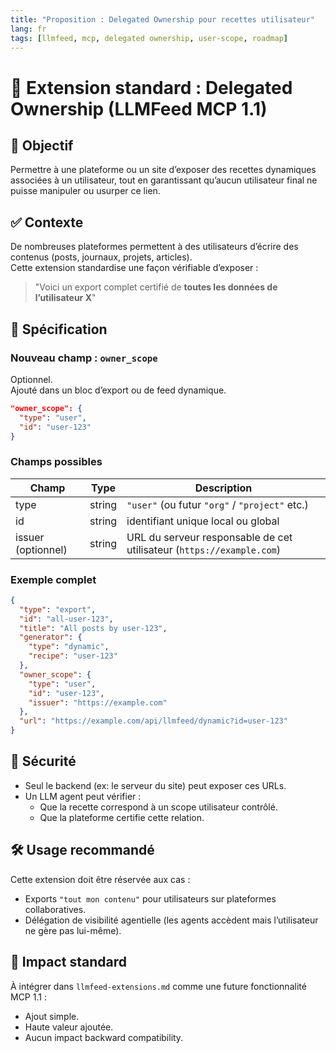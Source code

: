 ```yaml
---
title: "Proposition : Delegated Ownership pour recettes utilisateur"
lang: fr
tags: [llmfeed, mcp, delegated ownership, user-scope, roadmap]
---
```


# 🚀 Extension standard : Delegated Ownership (LLMFeed MCP 1.1)

## 🎯 Objectif

Permettre à une plateforme ou un site d’exposer des recettes dynamiques associées à un utilisateur, tout en garantissant qu’aucun utilisateur final ne puisse manipuler ou usurper ce lien.

## ✅ Contexte

De nombreuses plateformes permettent à des utilisateurs d’écrire des contenus (posts, journaux, projets, articles).  
Cette extension standardise une façon vérifiable d’exposer :

> "Voici un export complet certifié de **toutes les données de l’utilisateur X**"

## 📝 Spécification

### Nouveau champ : `owner_scope`

Optionnel.  
Ajouté dans un bloc d’export ou de feed dynamique.

```json
"owner_scope": {
  "type": "user",
  "id": "user-123"
}
```

### Champs possibles

| Champ | Type | Description |
|------|------|-------------|
| type | string | `"user"` (ou futur `"org"` / `"project"` etc.) |
| id | string | identifiant unique local ou global |
| issuer (optionnel) | string | URL du serveur responsable de cet utilisateur (`https://example.com`) |

### Exemple complet

```json
{
  "type": "export",
  "id": "all-user-123",
  "title": "All posts by user-123",
  "generator": {
    "type": "dynamic",
    "recipe": "user-123"
  },
  "owner_scope": {
    "type": "user",
    "id": "user-123",
    "issuer": "https://example.com"
  },
  "url": "https://example.com/api/llmfeed/dynamic?id=user-123"
}
```

## 🔐 Sécurité

- Seul le backend (ex: le serveur du site) peut exposer ces URLs.
- Un LLM agent peut vérifier :
  - Que la recette correspond à un scope utilisateur contrôlé.
  - Que la plateforme certifie cette relation.

## 🛠 Usage recommandé

Cette extension doit être réservée aux cas :

- Exports `"tout mon contenu"` pour utilisateurs sur plateformes collaboratives.
- Délégation de visibilité agentielle (les agents accèdent mais l’utilisateur ne gère pas lui-même).

## 🎯 Impact standard

À intégrer dans `llmfeed-extensions.md` comme une future fonctionnalité MCP 1.1 :

- Ajout simple.
- Haute valeur ajoutée.
- Aucun impact backward compatibility.
